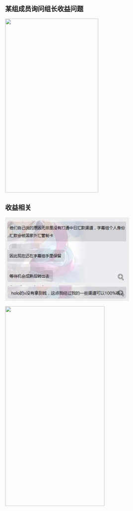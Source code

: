 ## 某组成员询问组长收益问题
<img src="https://github.com/nakaharalin/hololive-720/blob/master/B%E9%99%90%E6%94%B6%E7%9B%8A%E7%9B%B8%E5%85%B3/%E6%9F%90%E7%BB%84%E6%88%90%E5%91%98%E8%AF%A2%E9%97%AE%E7%BB%84%E9%95%BF%E6%94%B6%E7%9B%8A%E9%97%AE%E9%A2%98.jpg" height="559" width="300" />

## 收益相关
![收益相关2](收益相关1.jpg)

<img src="https://github.com/nakaharalin/hololive-720/blob/master/B%E9%99%90%E6%94%B6%E7%9B%8A%E7%9B%B8%E5%85%B3/%E6%94%B6%E7%9B%8A%E7%9B%B8%E5%85%B32(%E7%A9%BA%E5%A6%88%E7%BE%A4).jpg" height="642" width="320" />
